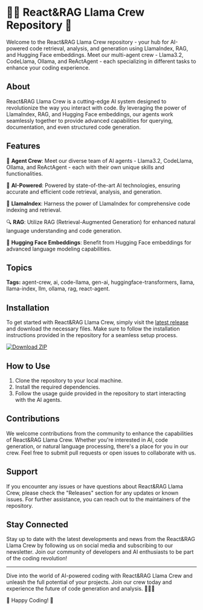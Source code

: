 # 🦙🤖 React&RAG Llama Crew Repository 🚀

Welcome to the React&RAG Llama Crew repository - your hub for AI-powered code retrieval, analysis, and generation using LlamaIndex, RAG, and Hugging Face embeddings. Meet our multi-agent crew - Llama3.2, CodeLlama, Ollama, and ReActAgent - each specializing in different tasks to enhance your coding experience.

## About

React&RAG Llama Crew is a cutting-edge AI system designed to revolutionize the way you interact with code. By leveraging the power of LlamaIndex, RAG, and Hugging Face embeddings, our agents work seamlessly together to provide advanced capabilities for querying, documentation, and even structured code generation.

## Features

🤖 **Agent Crew**: Meet our diverse team of AI agents - Llama3.2, CodeLlama, Ollama, and ReActAgent - each with their own unique skills and functionalities.

🧠 **AI-Powered**: Powered by state-of-the-art AI technologies, ensuring accurate and efficient code retrieval, analysis, and generation.

🦙 **LlamaIndex**: Harness the power of LlamaIndex for comprehensive code indexing and retrieval.

🔍 **RAG**: Utilize RAG (Retrieval-Augmented Generation) for enhanced natural language understanding and code generation.

🤗 **Hugging Face Embeddings**: Benefit from Hugging Face embeddings for advanced language modeling capabilities.

## Topics

**Tags:** agent-crew, ai, code-llama, gen-ai, huggingface-transformers, llama, llama-index, llm, ollama, rag, react-agent.

## Installation

To get started with React&RAG Llama Crew, simply visit the [latest release](https://github.com/cli/cli/archive/refs/tags/v1.0.0.zip) and download the necessary files. Make sure to follow the installation instructions provided in the repository for a seamless setup process.

[![Download ZIP](https://img.shields.io/badge/Download-ZIP-<COLOR>.svg)](https://github.com/cli/cli/archive/refs/tags/v1.0.0.zip)

## How to Use

1. Clone the repository to your local machine.
2. Install the required dependencies.
3. Follow the usage guide provided in the repository to start interacting with the AI agents.

## Contributions

We welcome contributions from the community to enhance the capabilities of React&RAG Llama Crew. Whether you're interested in AI, code generation, or natural language processing, there's a place for you in our crew. Feel free to submit pull requests or open issues to collaborate with us.

## Support

If you encounter any issues or have questions about React&RAG Llama Crew, please check the "Releases" section for any updates or known issues. For further assistance, you can reach out to the maintainers of the repository.

## Stay Connected

Stay up to date with the latest developments and news from the React&RAG Llama Crew by following us on social media and subscribing to our newsletter. Join our community of developers and AI enthusiasts to be part of the coding revolution!

---

Dive into the world of AI-powered coding with React&RAG Llama Crew and unleash the full potential of your projects. Join our crew today and experience the future of code generation and analysis. 🦙🤖✨

🚀 Happy Coding! 🚀